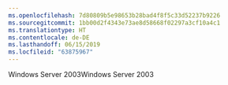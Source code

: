 ```yaml
---
ms.openlocfilehash: 7d80809b5e98653b28bad4f8f5c33d52237b9226
ms.sourcegitcommit: 1bb00d2f4343e73ae8d58668f02297a3cf10a4c1
ms.translationtype: HT
ms.contentlocale: de-DE
ms.lasthandoff: 06/15/2019
ms.locfileid: "63875967"
---
```

<span data-ttu-id="bdb34-101">Windows Server 2003</span><span class="sxs-lookup"><span data-stu-id="bdb34-101">Windows Server 2003</span></span>